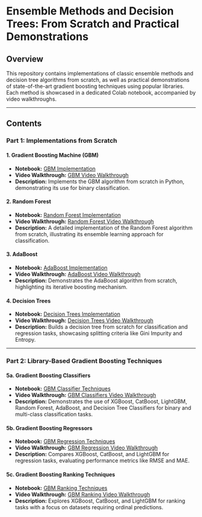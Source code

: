 # Ensemble Methods and Decision Trees: From Scratch and Practical Demonstrations

## Overview

This repository contains implementations of classic ensemble methods and decision tree algorithms from scratch, as well as practical demonstrations of state-of-the-art gradient boosting techniques using popular libraries. Each method is showcased in a dedicated Colab notebook, accompanied by video walkthroughs.

---

## Contents

### Part 1: Implementations from Scratch

#### 1. Gradient Boosting Machine (GBM)

- **Notebook:** [GBM Implementation](#)
- **Video Walkthrough:** [GBM Video Walkthrough](#)
- **Description:** Implements the GBM algorithm from scratch in Python, demonstrating its use for binary classification.

#### 2. Random Forest

- **Notebook:** [Random Forest Implementation](#)
- **Video Walkthrough:** [Random Forest Video Walkthrough](#)
- **Description:** A detailed implementation of the Random Forest algorithm from scratch, illustrating its ensemble learning approach for classification.

#### 3. AdaBoost

- **Notebook:** [AdaBoost Implementation](#)
- **Video Walkthrough:** [AdaBoost Video Walkthrough](#)
- **Description:** Demonstrates the AdaBoost algorithm from scratch, highlighting its iterative boosting mechanism.

#### 4. Decision Trees

- **Notebook:** [Decision Trees Implementation](#)
- **Video Walkthrough:** [Decision Trees Video Walkthrough](#)
- **Description:** Builds a decision tree from scratch for classification and regression tasks, showcasing splitting criteria like Gini Impurity and Entropy.

---

### Part 2: Library-Based Gradient Boosting Techniques

#### 5a. Gradient Boosting Classifiers

- **Notebook:** [GBM Classifier Techniques](#)
- **Video Walkthrough:** [GBM Classifiers Video Walkthrough](#)
- **Description:** Demonstrates the use of XGBoost, CatBoost, LightGBM, Random Forest, AdaBoost, and Decision Tree Classifiers for binary and multi-class classification tasks.

#### 5b. Gradient Boosting Regressors

- **Notebook:** [GBM Regression Techniques](#)
- **Video Walkthrough:** [GBM Regression Video Walkthrough](#)
- **Description:** Compares XGBoost, CatBoost, and LightGBM for regression tasks, evaluating performance metrics like RMSE and MAE.

#### 5c. Gradient Boosting Ranking Techniques

- **Notebook:** [GBM Ranking Techniques](#)
- **Video Walkthrough:** [GBM Ranking Video Walkthrough](#)
- **Description:** Explores XGBoost, CatBoost, and LightGBM for ranking tasks with a focus on datasets requiring ordinal predictions.
